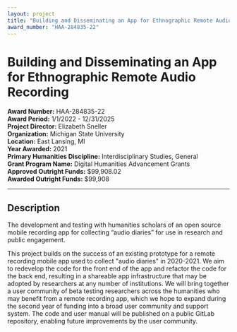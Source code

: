 ```yaml
---
layout: project
title: "Building and Disseminating an App for Ethnographic Remote Audio Recording"
award_number: "HAA-284835-22"
---
```



# Building and Disseminating an App for Ethnographic Remote Audio Recording

**Award Number:** HAA-284835-22  
**Award Period:** 1/1/2022 - 12/31/2025  
**Project Director:** Elizabeth  Sneller  
**Organization:** Michigan State University  
**Location:** East Lansing, MI  
**Year Awarded:** 2021  
**Primary Humanities Discipline:** Interdisciplinary Studies, General  
**Grant Program Name:** Digital Humanities Advancement Grants  
**Approved Outright Funds:** $99,908.02  
**Awarded Outright Funds:** $99,908  

---

## Description

<p>The development and testing with humanities scholars of an open source mobile recording app for collecting “audio diaries” for use in research and public engagement. </p>
<p>This project builds on the success of an existing prototype for a remote recording mobile app used to collect "audio diaries" in 2020-2021. We aim to redevelop the code for the front end of the app and refactor the code for the back end, resulting in a shareable app infrastructure that may be adopted by researchers at any number of institutions. We will bring together a user community of beta testing researchers across the humanities who may benefit from a remote recording app, which we hope to expand during the second year of funding into a broad user community and support system. The code and user manual will be published on a public GitLab repository, enabling future improvements by the user community.</p>
